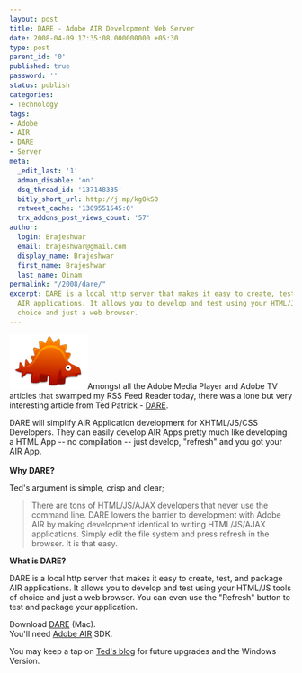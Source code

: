 ```yaml
---
layout: post
title: DARE - Adobe AIR Development Web Server
date: 2008-04-09 17:35:08.000000000 +05:30
type: post
parent_id: '0'
published: true
password: ''
status: publish
categories:
- Technology
tags:
- Adobe
- AIR
- DARE
- Server
meta:
  _edit_last: '1'
  adman_disable: 'on'
  dsq_thread_id: '137148335'
  bitly_short_url: http://j.mp/kgOkS0
  retweet_cache: '1309551545:0'
  trx_addons_post_views_count: '57'
author:
  login: Brajeshwar
  email: brajeshwar@gmail.com
  display_name: Brajeshwar
  first_name: Brajeshwar
  last_name: Oinam
permalink: "/2008/dare/"
excerpt: DARE is a local http server that makes it easy to create, test, and package
  AIR applications. It allows you to develop and test using your HTML/JS tools of
  choice and just a web browser.
---
```

<p><img src="/static/2008/04/dare.png" alt="DARE" style="border: 0 none;" />Amongst all the Adobe Media Player and Adobe TV articles that swamped my RSS Feed Reader today, there was a lone but very interesting article from Ted Patrick - <a href="http://www.onflex.org/DARE/">DARE</a>.</p>
<p>DARE will simplify AIR Application development for XHTML/JS/CSS Developers. They can easily develop AIR Apps pretty much like developing a HTML App -- no compilation -- just develop, "refresh" and you got your AIR App.<br />
<br />
<strong>Why DARE?</strong></p>
<p>Ted's argument is simple, crisp and clear;</p>
<blockquote>
<p>There are tons of HTML/JS/AJAX developers that never use the command line. DARE lowers the barrier to development with Adobe AIR by making development identical to writing HTML/JS/AJAX applications. Simply edit the file system and press refresh in the browser. It is that easy.</p></blockquote>
<p><strong>What is DARE?</strong></p>
<p>DARE is a local http server that makes it easy to create, test, and package AIR applications. It allows you to develop and test using your HTML/JS tools of choice and just a web browser. You can even use the "Refresh" button to test and package your application.</p>
<p>Download <a href="http://www.onflex.org/DARE/">DARE</a> (Mac).<br />
You'll need <a href="http://www.adobe.com/go/air/">Adobe AIR</a> SDK.</p>
<p>You may keep a tap on <a href="http://www.onflex.org/ted/">Ted's blog</a> for future upgrades and the Windows Version.</p>
